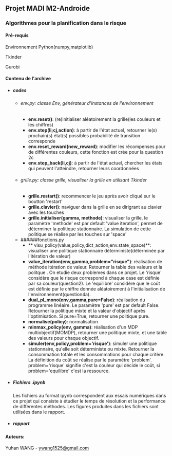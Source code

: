 ## Projet MADI M2-Androide
### Algorithmes pour la planification dans le risque

#### Pré-requis

Environnement Python(numpy,matplotlib)

Tkinder

Gurobi

#### Contenu de l'archive
* ##### codes
    - ###### env.py: classe Env, générateur d'instances de l'environnement
        - **env.reset()**: (re)initialiser aléatoirement la grille(les couleurs et les chiffres)
        - **env.step(li;cj,action)**: à partir de l'état actuel, retourner le(s) prochain(s) état(s) possibles
        probabilité de transition corresponde
        - **env.reset_reward(new_reward)**: modifier les récompenses pour de différentes couleurs, cette fonction est crée pour la question 2c
        - **env.step_back(li,cj)**: à partir de l'état actuel, chercher les états qui peuvent l'atteindre, retourner leurs coordonnées
    - ###### grille.py: classe grille, visualiser la grille en utilisant Tkinder
        - **grille.restart()**: recommencer le jeu après avoir cliqué sur le boutton 'restart'
        - **grille.clavier()**: naviguer dans la grille en se dirigrant au clavier avec les touches
        - **grille.initialiser(gamma, methode)**: visualiser la grille, le paramètre 'methode' est par default 'value iteration', permet de déterminer
        la politique stationnaire. La simulation de cette politique se réalise par les touches sur 'space'
    - ######fonctions.py
        - ** visu_policy(value,policy,dict_action,env.state_space)**: visualiser une politique stationnaire déterministe(déterminée par 
        l'itération de valeur)
        - **value_iteration(env,gamma,problem="risque")**: réalisation de méthode itération de valeur. Retourner la table des valeurs et la politque
        . On etudie deux problemes dans ce projet. Le 'risque' considère que le risque correspond à chaque case est définie par
        sa couleur(question2). Le 'equilibre' considère que le coût est définie par le chiffre donnée aléatoirement à l'initialisation
        de l'environnement(question4a).
        - **dual_pl_mono(env,gamma,pure=False)**: réalisation du programme linéaire. Le paramètre 'pure' est par default False.
        Retourner la politique mixte et la valeur d'objectif après l'optimisation. Si pure=True, retourner une politique pure.
        - **normalise(policy)**: normalisation
        - **minmax_policy(env, gamma)**: réalisation d'un MDP multiobjectif(MOMDP), retourner une politique mixte, et une table des valeurs pour chaque objectif. 
        - **simuler(env,policy,problem='risque')**: simuler une politique stationnaire, qu'elle soit déterministe ou mixte. Retourner
        la consommation totale et les consommations pour chaque critère. La définition du coût se réalise par le paramètre
        'problem'. problem='risque' signifie c'est la couleur qui décide le coût, si problem='equilibre' c'est la ressource.

- ##### Fichiers .ipynb
    Les fichiers au format ipynb correspondent aux essais numériques dans ce projet qui consiste à étudier le temps de résolution
et la performance de différentes méthodes. Les figures produites dans les fichiers sont utilisées dans le rapport.
- ##### rapport

#### Auteurs:
Yuhan WANG - ywang1525@gmail.com
